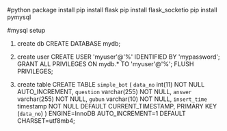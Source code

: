 #python package install
pip install flask
pip install flask_socketio
pip install pymysql


#mysql setup
1. create db
CREATE DATABASE mydb;

2. create user
CREATE USER 'myuser'@'%' IDENTIFIED BY 'mypassword';
GRANT ALL PRIVILEGES ON mydb.* TO 'myuser'@'%';
FLUSH PRIVILEGES;

3. create table
CREATE TABLE `simple_bot` (
  `data_no` int(11) NOT NULL AUTO_INCREMENT,
  `question` varchar(255) NOT NULL,
  `answer` varchar(255) NOT NULL,
  `gubun` varchar(10) NOT NULL,
  `insert_time` timestamp NOT NULL DEFAULT CURRENT_TIMESTAMP,
  PRIMARY KEY (`data_no`)
) ENGINE=InnoDB AUTO_INCREMENT=1 DEFAULT CHARSET=utf8mb4;